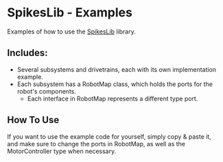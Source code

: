 # SpikesLib - Examples

Examples of how to use the [SpikesLib](https://github.com/Spikes-2212-Programming-Guild/SpikesLib2) library.

## Includes:

- Several subsystems and drivetrains, each with its own implementation example.
- Each subsystem has a RobotMap class, which holds the ports for the robot's components.
    - Each interface in RobotMap represents a different type port.

## How To Use

If you want to use the example code for yourself, simply copy & paste it, and make sure to change the ports in RobotMap,
as well as the MotorController type when necessary.
